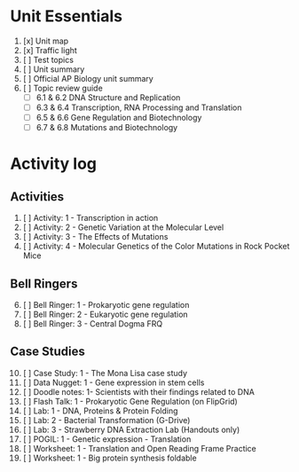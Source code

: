 # Unit Essentials
1. [x] Unit map
2. [x] Traffic light
3. [ ] Test topics
4. [ ] Unit summary
5. [ ] Official AP Biology unit summary
6. [ ] Topic review guide  
	- [ ] 6.1 & 6.2 DNA Structure and Replication  
	- [ ] 6.3 & 6.4 Transcription, RNA Processing and Translation  
	- [ ] 6.5 & 6.6 Gene Regulation and Biotechnology  
	- [ ] 6.7 & 6.8 Mutations and Biotechnology

# Activity log
## Activities
1. [ ] Activity: 1 - Transcription in action
2. [ ] Activity: 2 - Genetic Variation at the Molecular Level
3. [ ] Activity: 3 - The Effects of Mutations
4. [ ] Activity: 4 - Molecular Genetics of the Color Mutations in Rock Pocket Mice

## Bell Ringers
6. [ ] Bell Ringer: 1 - Prokaryotic gene regulation
7. [ ] Bell Ringer: 2 - Eukaryotic gene regulation
8. [ ] Bell Ringer: 3 - Central Dogma FRQ

## Case Studies
10. [ ] Case Study: 1 - The Mona Lisa case study
11. [ ] Data Nugget: 1 - Gene expression in stem cells
12. [ ] Doodle notes: 1- Scientists with their findings related to DNA
13. [ ] Flash Talk: 1 - Prokaryotic Gene Regulation (on FlipGrid)
14. [ ] Lab: 1 - DNA, Proteins & Protein Folding
15. [ ] Lab: 2 - Bacterial Transformation (G-Drive)
16. [ ] Lab: 3 - Strawberry DNA Extraction Lab (Handouts only)
17. [ ] POGIL: 1 - Genetic expression - Translation
18. [ ] Worksheet: 1 - Translation and Open Reading Frame Practice
19. [ ] Worksheet: 1 - Big protein synthesis foldable
